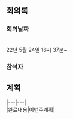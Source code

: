 ## 회의록   
### 회의날짜
<br>
22년 5월 24일 16시 37분~      

### 참석자   



## 계획   
|*---*|*---*|   
|완료내용|이번주계획|

